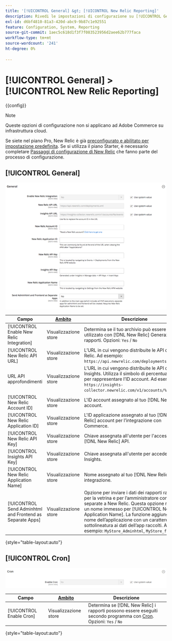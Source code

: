 ```yaml
---
title: '[!UICONTROL General] &gt; [!UICONTROL New Relic Reporting]'
description: Rivedi le impostazioni di configurazione su [!UICONTROL General] &gt; [!UICONTROL New Relic Reporting] pagina dell’amministratore di Commerce.
exl-id: d6bf4810-81a3-420d-abc9-9b87c1e92551
feature: Configuration, System, Reporting
source-git-commit: 1aec5c618d1f3f7f083523956d2aee62b777faca
workflow-type: tm+mt
source-wordcount: '241'
ht-degree: 0%

---
```


# [!UICONTROL General] > [!UICONTROL New Relic Reporting]

{{config}}

>[!NOTE]
>Queste opzioni di configurazione non si applicano ad Adobe Commerce su infrastruttura cloud.
>
>Se siete nel piano Pro, New Relic è già [preconfigurato e abilitato per impostazione predefinita](https://experienceleague.adobe.com/docs/commerce-cloud-service/user-guide/monitor/new-relic/new-relic-service.html). Se si utilizza il piano Starter, è necessario completare [Passaggi di configurazione di New Relic](https://experienceleague.adobe.com/docs/commerce-cloud-service/user-guide/monitor/new-relic/account-management.html#configure-new-relic-for-starter-environment) che fanno parte del processo di configurazione.

## [!UICONTROL General]

![Generale](./assets/new-relic-reporting-general.png)<!-- zoom -->

<!-- [General](https://docs.magento.com/user-guide/reports/new-relic-reporting.html) -->

| Campo | [Ambito](../../getting-started/websites-stores-views.md#scope-settings) | Descrizione |
|--- |--- |--- |
| [!UICONTROL Enable New Relic Integration] | Visualizzazione store | Determina se il tuo archivio può essere utilizzato con [!DNL New Relic] Generazione rapporti. Opzioni: `Yes` / `No` |
| [!UICONTROL New Relic API URL] | Visualizzazione store | L’URL in cui vengono distribuite le API di New Relic. Ad esempio: `https://api.newrelic.com/deployments.xml` |
| URL API approfondimenti | Visualizzazione store | L’URL in cui vengono distribuite le API di Insights. Utilizza il simbolo di percentuale (%) per rappresentare l’ID account. Ad esempio: `https://insights-collector.newrelic.com/v1/accounts/%s/events` |
| [!UICONTROL New Relic Account ID] | Visualizzazione store | L&#39;ID account assegnato al tuo [!DNL New Relic] account. |
| [!UICONTROL New Relic Application ID] | Visualizzazione store | L&#39;ID applicazione assegnato al tuo [!DNL New Relic] account per l’integrazione con Commerce. |
| [!UICONTROL New Relic API Key] | Visualizzazione store | Chiave assegnata all&#39;utente per l&#39;accesso al [!DNL New Relic] API. |
| [!UICONTROL Insights API Key] | Visualizzazione store | Chiave assegnata all&#39;utente per accedere a Insights. |
| [!UICONTROL New Relic Application Name] | Visualizzazione store | Nome assegnato al tuo [!DNL New Relic] integrazione. |
| [!UICONTROL Send Adminhtml and Frontend as Separate Apps] | Visualizzazione store | Opzione per inviare i dati dei rapporti raccolti per la vetrina e per l’amministratore come app separate a New Relic. Questa opzione richiede un nome immesso per [!UICONTROL New Relic Application Name]. La funzione aggiunge il nome dell’applicazione con un carattere di sottolineatura ai dati dell’app raccolti. Ad esempio: `MyStore_Adminhtml`, `MyStore_frontend` |

{style="table-layout:auto"}

## [!UICONTROL Cron]

![Cron](./assets/new-relic-reporting-cron.png)<!-- zoom -->

<!-- Cron](https://docs.magento.com/user-guide/system/cron.html) -->

| Campo | [Ambito](../../getting-started/websites-stores-views.md#scope-settings) | Descrizione |
|--- |--- |--- |
| [!UICONTROL Enable Cron] | Visualizzazione store | Determina se [!DNL New Relic] i rapporti possono essere eseguiti secondo programma con [Cron](../../systems/cron.md). Opzioni: `Yes` / `No` |

{style="table-layout:auto"}
